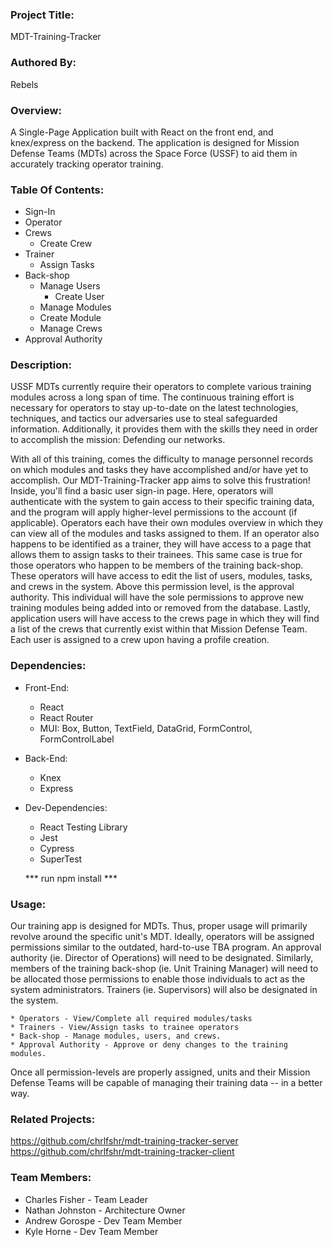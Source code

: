 ### Project Title: 
  MDT-Training-Tracker

### Authored By: 
  Rebels

### Overview: 
  A Single-Page Application built with React on the front end, and knex/express on the backend. The application is designed for Mission Defense Teams (MDTs) across the Space Force (USSF) to aid them in accurately tracking operator training.

### Table Of Contents:
  * Sign-In
  * Operator
  * Crews 
    * Create Crew
  * Trainer 
    * Assign Tasks
  * Back-shop
    * Manage Users
      * Create User
     * Manage Modules
      * Create Module
      * Manage Crews
* Approval Authority


### Description:
  USSF MDTs currently require their operators to complete various training modules across a long span of time. The continuous training effort is necessary for operators to stay up-to-date on the latest technologies, techniques, and tactics our adversaries use to steal safeguarded information. Additionally, it provides them with the skills they need in order to accomplish the mission: Defending our networks.

  With all of this training, comes the difficulty to manage personnel records on which modules and tasks they have accomplished and/or have yet to accomplish. Our MDT-Training-Tracker app aims to solve this frustration! Inside, you'll find a basic user sign-in page. Here, operators will authenticate with the system to gain access to their specific training data, and the program will apply higher-level permissions to the account (if applicable). Operators each have their own modules overview in which they can view all of the modules and tasks assigned to them. If an operator also happens to be identified as a trainer, they will have access to a page that allows them to assign tasks to their trainees. This same case is true for those operators who happen to be members of the training back-shop. These operators will have access to edit the list of users, modules, tasks, and crews in the system. Above this permission level, is the approval authority. This individual will have the sole permissions to approve new training modules being added into or removed from the database. Lastly, application users will have access to the crews page in which they will find a list of the crews that currently exist within that Mission Defense Team. Each user is assigned to a crew upon having a profile creation.

### Dependencies:
  * Front-End:
    * React
    * React Router
    * MUI: Box, Button, TextField, DataGrid, FormControl, FormControlLabel
  * Back-End:
    * Knex
    * Express
  * Dev-Dependencies:
    * React Testing Library
    * Jest
    * Cypress
    * SuperTest

    *** run npm install ***

### Usage: 

  Our training app is designed for MDTs. Thus, proper usage will primarily revolve around the specific unit's MDT. Ideally, operators will be assigned permissions similar to the outdated, hard-to-use TBA program. An approval authority (ie. Director of Operations) will need to be designated. Similarly, members of the training back-shop (ie. Unit Training Manager) will need to be allocated those permissions to enable those individuals to act as the system administrators. Trainers (ie. Supervisors) will also be designated in the system. 
  
    * Operators - View/Complete all required modules/tasks
    * Trainers - View/Assign tasks to trainee operators
    * Back-shop - Manage modules, users, and crews.
    * Approval Authority - Approve or deny changes to the training modules.
  
  Once all permission-levels are properly assigned, units and their Mission Defense Teams will be capable of managing their training data -- in a better way.

### Related Projects:
  https://github.com/chrlfshr/mdt-training-tracker-server <br>
  https://github.com/chrlfshr/mdt-training-tracker-client

### Team Members:
  * Charles Fisher - Team Leader
  * Nathan Johnston - Architecture Owner
  * Andrew Gorospe - Dev Team Member
  * Kyle Horne - Dev Team Member

